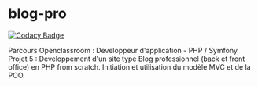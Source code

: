 # blog-pro

[![Codacy Badge](https://api.codacy.com/project/badge/Grade/0d4ef20682af4288a7f75398e77845fe)](https://app.codacy.com/manual/mat.bonhommeau85/blog-pro?utm_source=github.com&utm_medium=referral&utm_content=matanna/blog-pro&utm_campaign=Badge_Grade_Dashboard)

Parcours Openclassroom : Developpeur d'application - PHP / Symfony
Projet 5 : Developpement d'un site type Blog professionnel (back et front office) en PHP from scratch. Initiation et utilisation du modèle MVC et de la POO.
